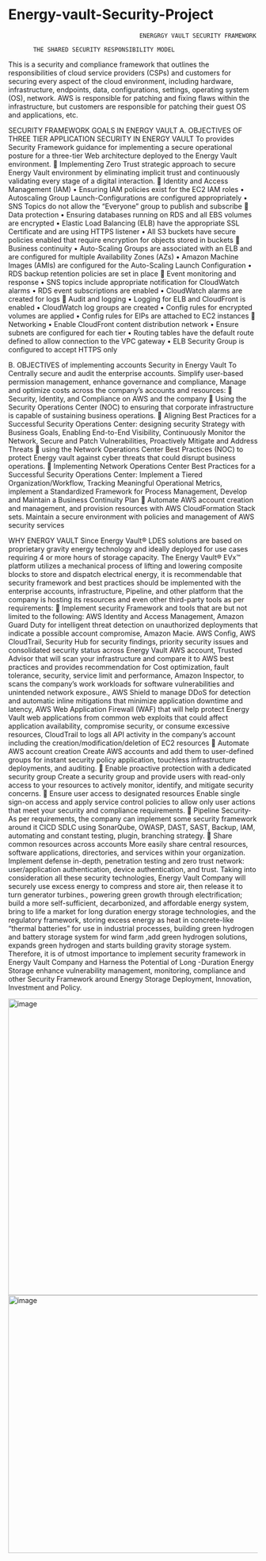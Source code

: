 # Energy-vault-Security-Project

                                         ENERGRGY VAULT SECURITY FRAMEWORK

           THE SHARED SECURITY RESPONSIBILITY MODEL
This is a security and compliance framework that outlines the responsibilities of cloud service providers (CSPs) and customers for securing every aspect of the cloud environment, including hardware, infrastructure, endpoints, data, configurations, settings, operating system (OS), network. AWS is responsible for patching and fixing flaws within the infrastructure, but customers are responsible for patching their guest OS and applications, etc.

SECURITY FRAMEWORK GOALS IN ENERGY VAULT
A.	OBJECTIVES OF THREE TIER APPLICATION SECURITY   IN ENERGY VAULT
To provides Security Framework guidance for implementing a secure operational posture for a three-tier Web architecture deployed to the Energy Vault environment.
	Implementing Zero Trust strategic approach to secure Energy Vault environment by eliminating implicit trust and continuously validating every stage of a digital interaction.
	Identity and Access Management (IAM)
•	Ensuring IAM policies exist for the EC2 IAM roles
•	Autoscaling Group Launch-Configurations are configured appropriately
•	SNS Topics do not allow the “Everyone” group to publish and subscribe
	Data protection
•	Ensuring databases running on RDS and all EBS volumes are encrypted
•	Elastic Load Balancing (ELB) have the appropriate SSL Certificate and are using HTTPS listener
•	All S3 buckets have secure policies enabled that require encryption for objects stored in buckets
	Business continuity
•	Auto-Scaling Groups are associated with an ELB and are configured for multiple Availability Zones (AZs)
•	Amazon Machine Images (AMIs) are configured for the Auto-Scaling Launch Configuration
•	RDS backup retention policies are set in place
	Event monitoring and response
•	SNS topics include appropriate notification for CloudWatch alarms
•	RDS event subscriptions are enabled
•	CloudWatch alarms are created for logs
	Audit and logging
•	Logging for ELB and CloudFront is enabled
•	CloudWatch log groups are created
•	Config rules for encrypted volumes are applied
•	Config rules for EIPs are attached to EC2 instances
	Networking
•	Enable CloudFront content distribution network
•	Ensure subnets are configured for each tier
•	Routing tables have the default route defined to allow connection to the VPC gateway
•	ELB Security Group is configured to accept HTTPS only


B.	OBJECTIVES of implementing accounts Security in Energy Vault
To Centrally secure and audit the enterprise accounts. Simplify user-based permission management, enhance governance and compliance, Manage and optimize costs across the company’s accounts and resources:
	Security, Identity, and Compliance on AWS and the company
	Using the Security Operations Center (NOC) to ensuring that corporate infrastructure is capable of sustaining business operations.
	Aligning Best Practices for a Successful Security Operations Center: designing security Strategy with Business Goals, Enabling End-to-End Visibility, Continuously Monitor the Network, Secure and Patch Vulnerabilities, Proactively Mitigate and Address Threats
	using the Network Operations Center Best Practices (NOC) to protect Energy vault against cyber threats that could disrupt business operations.
	Implementing Network Operations Center Best Practices for a Successful Security Operations Center: Implement a Tiered Organization/Workflow, Tracking Meaningful Operational Metrics, implement a Standardized Framework for Process Management, Develop and Maintain a Business Continuity Plan
	Automate AWS account creation and management, and provision resources with AWS CloudFormation Stack sets. Maintain a secure environment with policies and management of AWS security services

WHY ENERGY VAULT
Since Energy Vault® LDES solutions are based on proprietary gravity energy technology and ideally deployed for use cases requiring 4 or more hours of storage capacity. The Energy Vault® EVx™ platform utilizes a mechanical process of lifting and lowering composite blocks to store and dispatch electrical energy, it is recommendable that security framework and best practices should be implemented with the enterprise accounts, infrastructure, Pipeline, and other platform that the company is hosting its resources and even other third-party tools as per requirements:
	Implement security Framework and tools that are but not limited to the following:
AWS Identity and Access Management, Amazon Guard Duty for intelligent threat detection on unauthorized deployments that indicate a possible account compromise, Amazon Macie. AWS Config, AWS CloudTrail, Security Hub for security findings, priority security issues and consolidated security status across Energy Vault AWS account, Trusted Advisor that will scan your infrastructure and compare it to AWS best practices and provides recommendation for  Cost optimization, fault tolerance, security, service limit and performance, Amazon Inspector,  to scans the company’s work workloads for software vulnerabilities and unintended network exposure., AWS Shield to manage DDoS  for detection and automatic inline mitigations that minimize application downtime and latency, AWS Web Application Firewall (WAF) that will  help protect Energy Vault web applications from common web exploits that could affect application availability, compromise security, or consume excessive resources, CloudTrail to
logs all API activity in the company’s account including the creation/modification/deletion of EC2 resources
	Automate AWS account creation
Create AWS accounts and add them to user-defined groups for instant security policy application, touchless infrastructure deployments, and auditing.
	Enable proactive protection with a dedicated security group
Create a security group and provide users with read-only access to your resources to actively monitor, identify, and mitigate security concerns.
	Ensure user access to designated resources
Enable single sign-on access and apply service control policies to allow only user actions that meet your security and compliance requirements.
	Pipeline Security- As per requirements, the company can implement some security framework around it CICD SDLC using SonarQube, OWASP, DAST, SAST, Backup, IAM, automating and constant testing, plugin, branching strategy.
	Share common resources across accounts
More easily share central resources, software applications, directories, and services within your organization. Implement defense in-depth, penetration testing and zero trust network: user/application authentication, device authentication, and trust.
                 Taking into consideration all these security  technologies, Energy Vault Company will securely use excess energy to compress and store air, then release it to turn generator turbines., powering green growth through electrification; build a more self-sufficient, decarbonized, and affordable energy system, bring to life a market for long duration  energy storage technologies, and the regulatory framework, storing excess energy as heat in concrete-like “thermal batteries” for use in industrial processes, building green hydrogen and battery storage system for wind farm ,add green hydrogen solutions,  expands green hydrogen and starts building gravity storage system. Therefore, it is of utmost importance to implement security framework in Energy Vault Company and Harness the Potential of Long -Duration Energy Storage enhance vulnerability management, monitoring, compliance and other Security Framework around Energy Storage Deployment, Innovation, Investment and Policy.





<img width="598" alt="image" src="https://user-images.githubusercontent.com/85325135/206883182-79995767-0ce9-447c-8999-7a6360f31ad0.png">

<img width="520" alt="image" src="https://user-images.githubusercontent.com/85325135/206884331-e1880c37-d067-44cc-a704-d76987f22107.png">
